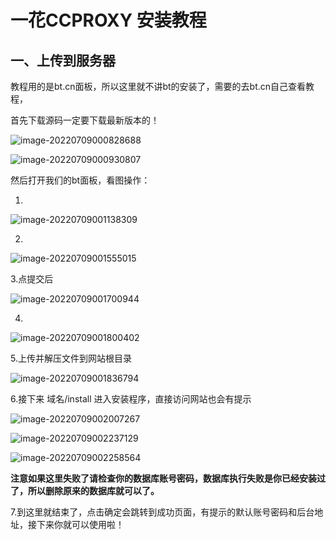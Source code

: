 # 一花CCPROXY 安装教程

## 一、上传到服务器

教程用的是bt.cn面板，所以这里就不讲bt的安装了，需要的去bt.cn自己查看教程，

首先下载源码一定要下载最新版本的！

![image-20220709000828688](https://github.com/yeuxuan/ccproxy_kami/blob/main/doc/typora-user-images\image-20220709000828688.png)

![image-20220709000930807](https://github.com/yeuxuan/ccproxy_kami/blob/main/doc/typora-user-images\image-20220709000930807.png)

然后打开我们的bt面板，看图操作：

1.

![image-20220709001138309](https://github.com/yeuxuan/ccproxy_kami/blob/main/doc/typora-user-images\image-20220709001138309.png)

2.

![image-20220709001555015](https://github.com/yeuxuan/ccproxy_kami/blob/main/doc/typora-user-images\image-20220709001555015.png)

3.点提交后

![image-20220709001700944](https://github.com/yeuxuan/ccproxy_kami/blob/main/doc/typora-user-images\image-20220709001700944.png)

4.

![image-20220709001800402](https://github.com/yeuxuan/ccproxy_kami/blob/main/doc/typora-user-images\image-20220709001800402.png)

5.上传并解压文件到网站根目录

![image-20220709001836794](https://github.com/yeuxuan/ccproxy_kami/blob/main/doc/typora-user-images\image-20220709001836794.png)

6.接下来 域名/install 进入安装程序，直接访问网站也会有提示

![image-20220709002007267](https://github.com/yeuxuan/ccproxy_kami/blob/main/doc/typora-user-images\image-20220709002007267.png)

![image-20220709002237129](https://github.com/yeuxuan/ccproxy_kami/blob/main/doc/typora-user-images\image-20220709002237129.png)

![image-20220709002258564](https://github.com/yeuxuan/ccproxy_kami/blob/main/doc/typora-user-images\image-20220709002258564.png)

**注意如果这里失败了请检查你的数据库账号密码，数据库执行失败是你已经安装过了，所以删除原来的数据库就可以了。**

7.到这里就结束了，点击确定会跳转到成功页面，有提示的默认账号密码和后台地址，接下来你就可以使用啦！